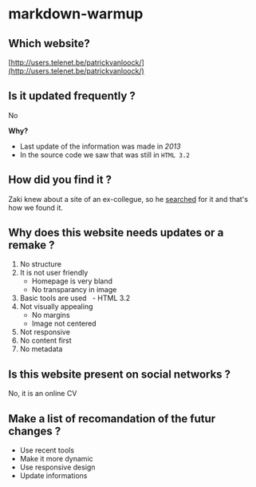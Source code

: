 # markdown-warmup

## Which website?
[http://users.telenet.be/patrickvanloock/](http://users.telenet.be/patrickvanloock/)

## Is it updated frequently ?

No

**Why?**
- Last update of the information was made in *2013*
- In the source code we saw that was still in ```HTML 3.2```

## How did you find it ?

Zaki knew about a site of an ex-collegue, so he [searched](https://www.google.com/search?q=charlene+van+Loock&source=lnms&tbm=isch&sa=X&ved=0ahUKEwi59MeBh7HXAhVYzmMKHQRvDesQ_AUICigB&biw=1536&bih=734#imgrc=GNT03_xTd4tm0M "Google Search") for it and that's how we found it. <!-- We searched it on Google -->

## Why does this website needs updates or a remake ?

1. No structure
1. It is not user friendly
   - Homepage is very bland
   - No transparancy in image
1. Basic tools are used
   - HTML 3.2
1. Not visually appealing
   - No margins
   - Image not centered
1. Not responsive
1. No content first
1. No metadata

## Is this website present on social networks ?

No, it is an online CV

## Make a list of recomandation of the futur changes ?

+ Use recent tools
+ Make it more dynamic
+ Use responsive design
+ Update informations
